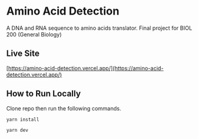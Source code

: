 # Amino Acid Detection

A DNA and RNA sequence to amino acids translator. Final project for BIOL 200 (General Biology)

## Live Site

[https://amino-acid-detection.vercel.app/](https://amino-acid-detection.vercel.app/)

## How to Run Locally

Clone repo then run the following commands.

```bash
yarn install

yarn dev
```
